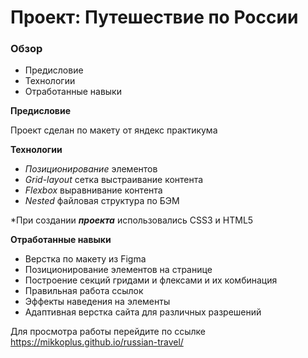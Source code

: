 # Проект: Путешествие по России

### Обзор
* Предисловие 
* Технологии
* Отработанные навыки

**Предисловие**

Проект сделан по макету от яндекс практикума

**Технологии**

* *Позиционирование* элементов
* *Grid-layout* сетка выстраивание контента
* *Flexbox* выравнивание контента
* *Nested* файловая структура по БЭМ


*При создании ***проекта*** использовались CSS3 и HTML5

**Отработанные навыки**

* Верстка по макету из Figma
* Позиционирование элементов на странице
* Построение секций гридами и флексами и их комбинация
* Правильная работа ссылок 
* Эффекты наведения на элементы
* Адаптивная верстка сайта для различных разрешений

Для просмотра работы перейдите по ссылке https://mikkoplus.github.io/russian-travel/